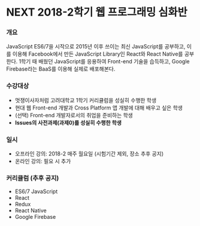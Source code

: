 # NEXT 2018-2학기 웹 프로그래밍 심화반

### 개요
JavaScript ES6/7을 시작으로 2015년 이후 쓰이는 최신 JavaScript를 공부하고, 이를 이용해 Facebook에서 만든 JavaScript Library인 React와 React Native를 공부한다. 1학기 때 배웠던 JavaScript를 응용하여 Front-end 기술을 습득하고, Google Firebase라는 BaaS를 이용해 실제로 배포해본다.

### 수강대상
- 멋쟁이사자처럼 고려대학교 1학기 커리큘럼을 성실히 수행한 학생
- 현대 웹 Front-end 개발과 Cross Platform 앱 개발에 대해 배우고 싶은 학생
- (선택) Front-end 개발자로서의 취업을 준비하는 학생
- **Issues의 사전과제(과제0)를 성실히 수행한 학생**

### 일시
- 오프라인 강의: 2018-2 매주 월요일 (시험기간 제외, 장소 추후 공지)
- 온라인 강의: 필요 시 추가

### 커리큘럼 (추후 공지)
- ES6/7 JavaScript
- React 
- Redux
- React Native
- Google Firebase
